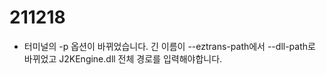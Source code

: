 # 211218
- 터미널의 -p 옵션이 바뀌었습니다. 긴 이름이 --eztrans-path에서 --dll-path로 바뀌었고
J2KEngine.dll 전체 경로를 입력해야합니다.
